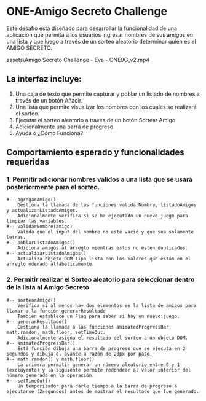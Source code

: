 # ONE-Amigo Secreto Challenge
Este desafío está diseñado para desarrollar la funcionalidad de una aplicación que permita a los usuarios ingresar nombres de sus amigos en una lista y que luego a través de un sorteo aleatorio determinar quién es el AMIGO SECRETO.

assets\Amigo Secreto Challenge - Eva - ONE9G_v2.mp4

## La interfaz incluye:
1. Una caja de texto que permite capturar y poblar un listado de nombres a través de un botón Añadir.
2. Una lista que permite visualizar los nombres con los cuales se realizará el sorteo.
3. Ejecutar el sorteo aleatorio a través de un botón Sortear Amigo.
4. Adicionalmente una barra de progreso.
5. Ayuda o ¿Cómo Funciona?

## Comportamiento esperado y funcionalidades requeridas
### 1. Permitir adicionar nombres válidos a una lista que se usará posteriormente para el sorteo.
```
#-- agregarAmigo()
    Gestiona la llamada de las funciones validarNombre, listadoAmigos y actualizarListadoAmigos.
    Adicionalmente verifica si se ha ejecutado un nuevo juego para limpiar las variables.
#-- validarNombre(amigo)
    Valida que el input del nombre no esté vació y que sea solamente letras.
#-- poblarListadoAmigos()
    Adiciona amigos al arreglo mientras estos no estén duplicados.
#-- actualizarListadoAmigos()
    Actualiza objeto DOM tipo lista con los valores que están en el arreglo odenado alfábeticamente.
```

### 2. Permitir realizar el Sorteo aleatorio para seleccionar dentro de la lista al Amigo Secreto
```
#-- sortearAmigo()
    Verifica si al menos hay dos elementos en la lista de amigos para llamar a la función generarResultado
    También establece un Flag para saber si hay un nuevo juego.
#-- generarResultado()
    Gestiona la llamada a las funciones animatedProgressBar, math.ramdon, math.floor, setTimeOut.
    Adicionalmente asigna el resultado del sorteo a un objeto DOM.
#-- animatedProgressBar()
    Está función dibuja una barra de progreso que se ejecuta en 2 segundos y dibuja el avance a razón de 20px por paso.
#-- math.ramdon() y math.floor()
    La primera permitir generar un número aleatorio entre 0 y 1 (excluyente) y la siguiente permite redondear al valor inferior del número generado en la operación.
#-- setTimeOut()
    Un temporizador para darle tiempo a la barra de progreso a ejecutarse (2segundos) antes de mostrar el resultado que fue generado.
```




